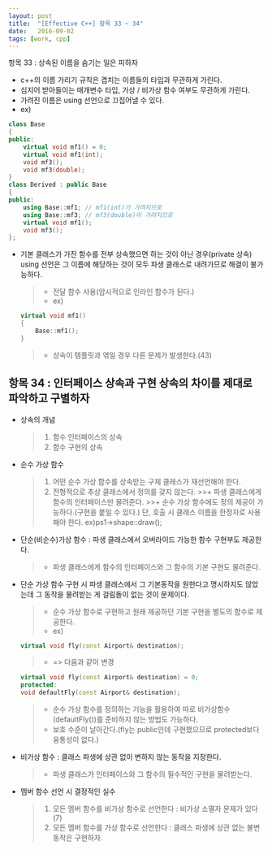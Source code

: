 ```yaml
---
layout: post
title:  "[Effective C++] 항목 33 ~ 34"
date:   2016-09-02
tags: [work, cpp]
---
```


항목 33 : 상속된 이름을 숨기는 일은 피하자 
- c++의 이름 가리기 규칙은 겹치는 이름들의 타입과 무관하게 가린다. 
- 심지어 받아들이는 매개변수 타입, 가상 / 비가상 함수 여부도 무관하게 가린다. 
- 가려진 이름은 using 선언으로 끄집어낼 수 있다. 
- ex) 
```cpp
class Base 
{ 
public: 
    virtual void mf1() = 0; 
    virtual void mf1(int); 
    void mf3(); 
    void mf3(double); 
} 
class Derived : public Base 
{ 
public: 
    using Base::mf1; // mf1(int)가 가려지므로 
    using Base::mf3; // mf3(double)이 가려지므로 
    virtual void mf1(); 
    void mf3(); 
}; 
```
- 기본 클래스가 가진 함수를 전부 상속했으면 하는 것이 아닌 경우(private 상속) using 선언은 그 이름에 해당하는 것이 모두 파생 클래스로 내려가므로 해결이 불가능하다. 
	>+ 전달 함수 사용(암시적으로 인라인 함수가 된다.) 
	>+ ex) 
	```cpp
	virtual void mf1() 
	{ 
	    Base::mf1(); 
	} 
	```
	>+ 상속이 템플릿과 엮일 경우 다른 문제가 발생한다.(43) 

## 항목 34 : 인터페이스 상속과 구현 상속의 차이를 제대로 파악하고 구별하자 
- 상속의 개념 
	>1. 함수 인터페이스의 상속 
	>2. 함수 구현의 상속 

- 순수 가상 함수 
	>1. 어떤 순수 가상 함수를 상속받는 구체 클래스가 재선언해야 한다. 
	>2. 전형적으로 추상 클래스에서 정의를 갖지 않는다. 
		>>+ 파생 클래스에게 함수의 인터페이스만 물려준다. 
		>>+ 순수 가상 함수에도 정의 제공이 가능하다.(구현을 붙일 수 있다.) 단, 호출 시 클래스 이름을 한정자로 사용해야 한다. ex)ps1->shape::draw(); 

- 단순(비순수)가상 함수 : 파생 클래스에서 오버라이드 가능한 함수 구현부도 제공한다.
	>+ 파생 클래스에게 함수의 인터페이스와 그 함수의 기본 구현도 물려준다. 

- 단순 가상 함수 구현 시 파생 클래스에서 그 기본동작을 원한다고 명시하지도 않았는데 그 동작을 물려받는 게 걸림돌이 없는 것이 문제이다. 
	>+ 순수 가상 함수로 구현하고 원래 제공하던 기본 구현을 별도의 함수로 제공한다. 
	>+ ex)
	```cpp
	virtual void fly(const Airport& destination); 
	```
	>+ => 다음과 같이 변경 
	```cpp
    virtual void fly(const Airport& destination) = 0; 
    protected: 
    void defaultFly(const Airport& destination); 
    ```
	>+ 순수 가상 함수를 정의하는 기능을 활용하여 따로 비가상함수(defaultFly())를 준비하지 않는 방법도 가능하다. 
    >+ 보호 수준이 날아간다.(fly는 public인데 구현했으므로 protected보다 융통성이 없다.) 

- 비가상 함수 : 클래스 파생에 상관 없이 변하지 않는 동작을 지정한다. 
	>+ 파생 클래스가 인터페이스와 그 함수의 필수적인 구현을 물려받는다. 

- 멤버 함수 선언 시 결정적인 실수 
	>1. 모든 멤버 함수를 비가상 함수로 선언한다 : 비가상 소멸자 문제가 있다(7) 
	>2. 모든 멤버 함수를 가상 함수로 선언한다 : 클래스 파생에 상관 없는 불변 동작은 구현하자.